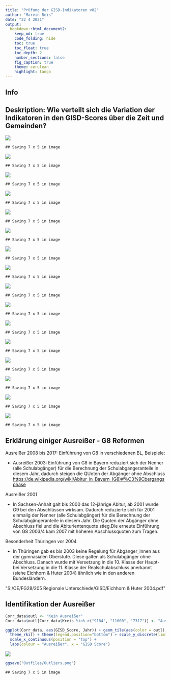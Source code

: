 ```yaml
---
title: "Prüfung der GISD-Indikatoren v02"
author: "Marvin Reis"
date: "22 4 2021"
output:
  bookdown::html_document2:
    keep_md: true
    code_folding: hide
    toc: true
    toc_float: true
    toc_depth: 2
    number_sections: false
    fig_caption: true
    theme: cerulean
    highlight: tango  
---
```




## Info




## Deskription: Wie verteilt sich die Variation der Indikatoren in den GISD-Scores über die Zeit und Gemeinden?





![](Score_check_revision2021_v02_files/figure-html/Plots-1.png)<!-- -->

```
## Saving 7 x 5 in image
```

![](Score_check_revision2021_v02_files/figure-html/Plots-2.png)<!-- -->

```
## Saving 7 x 5 in image
```

![](Score_check_revision2021_v02_files/figure-html/Plots-3.png)<!-- -->

```
## Saving 7 x 5 in image
```

![](Score_check_revision2021_v02_files/figure-html/Plots-4.png)<!-- -->

```
## Saving 7 x 5 in image
```

![](Score_check_revision2021_v02_files/figure-html/Plots-5.png)<!-- -->

```
## Saving 7 x 5 in image
```

![](Score_check_revision2021_v02_files/figure-html/Plots-6.png)<!-- -->

```
## Saving 7 x 5 in image
```

![](Score_check_revision2021_v02_files/figure-html/Plots-7.png)<!-- -->

```
## Saving 7 x 5 in image
```

![](Score_check_revision2021_v02_files/figure-html/Plots-8.png)<!-- -->

```
## Saving 7 x 5 in image
```

![](Score_check_revision2021_v02_files/figure-html/Plots-9.png)<!-- -->

```
## Saving 7 x 5 in image
```

![](Score_check_revision2021_v02_files/figure-html/Plots-10.png)<!-- -->

```
## Saving 7 x 5 in image
```

![](Score_check_revision2021_v02_files/figure-html/Plots-11.png)<!-- -->

```
## Saving 7 x 5 in image
```

![](Score_check_revision2021_v02_files/figure-html/Plots-12.png)<!-- -->

```
## Saving 7 x 5 in image
```

![](Score_check_revision2021_v02_files/figure-html/Plots-13.png)<!-- -->

```
## Saving 7 x 5 in image
```

![](Score_check_revision2021_v02_files/figure-html/Plots-14.png)<!-- -->

```
## Saving 7 x 5 in image
```

![](Score_check_revision2021_v02_files/figure-html/Plots-15.png)<!-- -->

```
## Saving 7 x 5 in image
```

![](Score_check_revision2021_v02_files/figure-html/Plots-16.png)<!-- -->

```
## Saving 7 x 5 in image
```

## Erklärung einiger Ausreißer - G8 Reformen


Ausreißer 2008 bis 2017: Einführung von G8 in verschiedenen BL, Beispiele:

- Ausreißer 2003: Einführung von G8 in Bayern reduziert sich der Nenner (alle Schulabgänger) für die Berechnung der Schulabgängeranteile in diesem Jahr, dadurch steigen die QUoten der Abgänger ohne Abschluss https://de.wikipedia.org/wiki/Abitur_in_Bayern_(G8)#%C3%9Cbergangsphase


Ausreißer 2001

- In Sachsen-Anhalt galt bis 2000 das 12-jährige Abitur, ab 2001 wurde G9 bei den Abschlüssen wirksam. Dadurch reduzierte sich für 2001 einmalig der Nenner (alle Schulabgänger) für die Berechnung der Schulabgängeranteile in diesem Jahr. Die Quoten der Abgänger ohne Abschluss fiel und die Abiturientenquote stieg.Die erneute Einführung von G8 2003/4 kam 2007 mit höheren Abschlussquoten zum Tragen. 

Besonderheit Thüringen vor 2004

-  In Thüringen gab es bis 2003 keine Regelung für Abgänger_innen aus der gymnasialen Oberstufe. Diese galten als Schulabgänger ohne Abschluss. Danach wurde mit Versetzung in die 10. Klasse der Haupt- bei Versetzung in die 11. Klasse der Realschulabschluss anerkannt (siehe Eichhorn & Huter 2004) ähnlich wie in den anderen Bundesländern.

"S:/OE/FG28/205 Regionale Unterschiede/GISD/Eichhorn & Huter 2004.pdf"


## Identifikation der Ausreißer

```r
Corr_data$outl <- "Kein Ausreißer"
Corr_data$outl[Corr_data$Kreis %in% c("9184", "11000", "7317")] <- "Ausreißer"

ggplot(Corr_data, aes(GISD_Score, Jahr)) + geom_tile(aes(color = outl), alpha = 0.5, size =0.5) + 
  theme_rki() + theme(legend.position="bottom") + scale_y_discrete(limits=rev) + 
  scale_x_continuous(position = "top") +
  labs(colour = "Ausreißer", x = "GISD Score")
```

![](Score_check_revision2021_v02_files/figure-html/unnamed-chunk-1-1.png)<!-- -->

```r
ggsave("Outfiles/Outliers.png")
```

```
## Saving 7 x 5 in image
```
